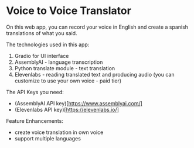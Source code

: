 # Voice to Voice Translator

On this web app, you can record your voice in English and create a spanish translations of what you said.

The technologies used in this app:
1. Gradio for UI interface
2. AssemblyAI - language transcription
3. Python translate module - text translation
4. Elevenlabs - reading translated text and producing audio (you can customize to use your own voice - paid tier)

The API Keys you need:
* (AssemblyAI API key)[https://www.assemblyai.com/]
* (Elevenlabs API key)[https://elevenlabs.io/]

Feature Enhancements:
* create voice translation in own voice
* support multiple languages

